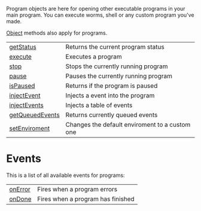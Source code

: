 Program objects are here for opening other executable programs in your main program. You can execute worms, shell or any custom program you've made.

[Object](objects/Object.md) methods also apply for programs.

|   |   |
|---|---|
|[getStatus](objects/Program/getStatus.md)|Returns the current program status
|[execute](objects/Program/execute.md)|Executes a program
|[stop](objects/Program/stop.md)|Stops the currently running program
|[pause](objects/Program/pause.md)|Pauses the currently running program
|[isPaused](objects/Program/isPaused.md)|Returns if the program is paused
|[injectEvent](objects/Program/injectEvent.md)|Injects a event into the program
|[injectEvents](objects/Program/injectEvents.md)|Injects a table of events
|[getQueuedEvents](objects/Program/getQueuedEvents.md)|Returns currently queued events
|[setEnviroment](objects/Program/setEnviroment.md)|Changes the default enviroment to a custom one

# Events

This is a list of all available events for programs:

|   |   |
|---|---|
|[onError](objects/Program/onError.md)|Fires when a program errors
|[onDone](objects/Program/onDone.md)|Fires when a program has finished
